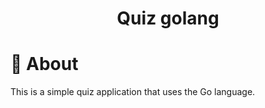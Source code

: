 <h1 align="center"> <strong>Quiz golang</strong></h1>

# 📕 About

This is a simple quiz application that uses the Go language.
